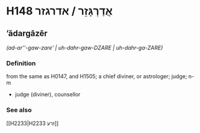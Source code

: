 # H148 אֲדַרְגָּזֵר / אדרגזר

## ʼădargâzêr

_(ad-ar''-gaw-zare' | uh-dahr-ɡaw-DZARE | uh-dahr-ɡa-ZARE)_

### Definition

from the same as H0147, and H1505; a chief diviner, or astrologer; judge; n-m

- judge (diviner), counsellor

### See also

[[H2233|H2233 זרע]]
